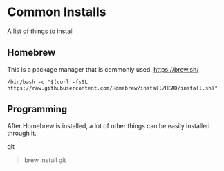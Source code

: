 # Common Installs

A list of things to install

## Homebrew

This is a package manager that is commonly used.
<https://brew.sh/>

```shell
/bin/bash -c "$(curl -fsSL https://raw.githubusercontent.com/Homebrew/install/HEAD/install.sh)"
```

## Programming

After Homebrew is installed, a lot of other things can be easily installed through it.

git
> brew install git
